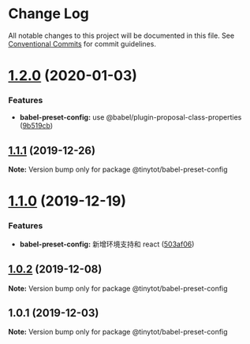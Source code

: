 # Change Log

All notable changes to this project will be documented in this file.
See [Conventional Commits](https://conventionalcommits.org) for commit guidelines.

# [1.2.0](https://github.com/tinytot1/tools/compare/@tinytot/babel-preset-config@1.1.1...@tinytot/babel-preset-config@1.2.0) (2020-01-03)

### Features

- **babel-preset-config:** use @babel/plugin-proposal-class-properties ([9b519cb](https://github.com/tinytot1/tools/commit/9b519cb1197c1015ee752b3df93bc50dd5e5441b))

## [1.1.1](https://github.com/tinytot1/tools/compare/@tinytot/babel-preset-config@1.1.0...@tinytot/babel-preset-config@1.1.1) (2019-12-26)

**Note:** Version bump only for package @tinytot/babel-preset-config

# [1.1.0](https://github.com/tinytot1/tools/compare/@tinytot/babel-preset-config@1.0.2...@tinytot/babel-preset-config@1.1.0) (2019-12-19)

### Features

- **babel-preset-config:** 新增环境支持和 react ([503af06](https://github.com/tinytot1/tools/commit/503af060f538df9066aa053ff457ce8c0da6a6da))

## [1.0.2](https://github.com/tinytot1/tools/compare/@tinytot/babel-preset-config@1.0.1...@tinytot/babel-preset-config@1.0.2) (2019-12-08)

**Note:** Version bump only for package @tinytot/babel-preset-config

## 1.0.1 (2019-12-03)

**Note:** Version bump only for package @tinytot/babel-preset-config
